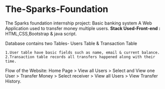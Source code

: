 # The-Sparks-Foundation
The Sparks foundation internship project:
Basic banking system 
A Web Application used to transfer money multiple users.
**Stack Used-Front-end :** HTML,CSS,Bootstrap & java script.

Database contains two Tables- Users Table & Transaction Table

    1.User table have basic fields such as name, email & current balance.
    2.Transaction table records all transfers happened along with their time.

Flow of the Website: Home Page > View all Users > Select and View one User > Transfer Money > Select receiver > View all Users > View Transfer History.
